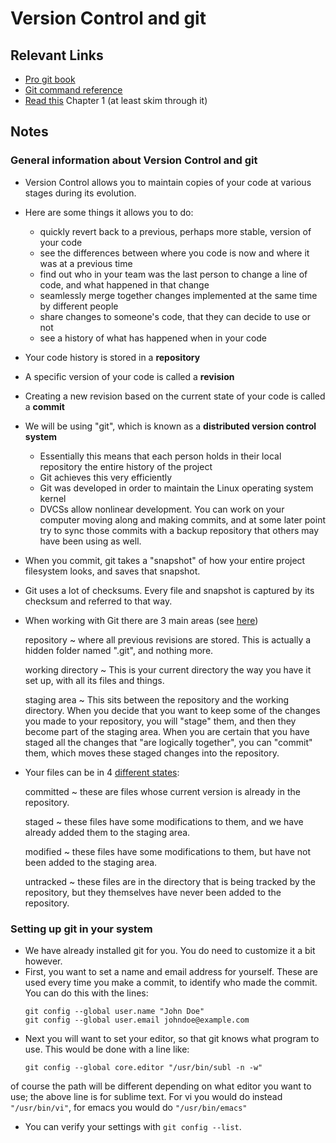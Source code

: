 # Version Control and git

## Relevant Links

- [Pro git book](http://git-scm.com/book/en/v2)
- [Git command reference](http://git-scm.com/docs)
- [Read this](http://git-scm.com/book/en/v2/Getting-Started-About-Version-Control) Chapter 1 (at least skim through it)

## Notes

### General information about Version Control and git

- Version Control allows you to maintain copies of your code at various stages during its evolution.
- Here are some things it allows you to do:
    - quickly revert back to a previous, perhaps more stable, version of your code
    - see the differences between where you code is now and where it was at a previous time
    - find out who in your team was the last person to change a line of code, and what happened in that change
    - seamlessly merge together changes implemented at the same time by different people
    - share changes to someone's code, that they can decide to use or not
    - see a history of what has happened when in your code
- Your code history is stored in a **repository**
- A specific version of your code is called a **revision**
- Creating a new revision based on the current state of your code is called a **commit**
- We will be using "git", which is known as a **distributed version control system**
    - Essentially this means that each person holds in their local repository the entire history of the project
    - Git achieves this very efficiently
    - Git was developed in order to maintain the Linux operating system kernel
    - DVCSs allow nonlinear development. You can work on your computer moving along and making commits, and at some later point try to sync those commits with a backup repository that others may have been using as well.
- When you commit, git takes a "snapshot" of how your entire project filesystem looks, and saves that snapshot.
- Git uses a lot of checksums. Every file and snapshot is captured by its checksum and referred to that way.
- When working with Git there are 3 main areas (see [here](http://git-scm.com/book/en/v2/Getting-Started-Git-Basics#The-Three-States))

    repository
      ~ where all previous revisions are stored. This is actually a hidden folder named ".git", and nothing more.

    working directory
      ~ This is your current directory the way you have it set up, with all its files and things.

    staging area
      ~ This sits between the repository and the working directory. When you decide that you want to keep some of the changes you made to your repository, you will "stage" them, and then they become part of the staging area. When you are certain that you have staged all the changes that "are logically together", you can "commit" them, which moves these staged changes into the repository.

- Your files can be in 4 [different states](http://git-scm.com/book/en/v2/Git-Basics-Recording-Changes-to-the-Repository):

    committed
      ~ these are files whose current version is already in the repository.

    staged
      ~ these files have some modifications to them, and we have already added them to the staging area.

    modified
      ~ these files have some modifications to them, but have not been added to the staging area.

    untracked
      ~ these files are in the directory that is being tracked by the repository, but they themselves have never been added to the repository.

### Setting up git in your system

- We have already installed git for you. You do need to customize it a bit however.
- First, you want to set a name and email address for yourself. These are used every time you make a commit, to identify who made the commit. You can do this with the lines:
    ```
    git config --global user.name "John Doe"
    git config --global user.email johndoe@example.com
    ```
- Next you will want to set your editor, so that git knows what program to use. This would be done with a line like:
    ```
    git config --global core.editor "/usr/bin/subl -n -w"
    ```
of course the path will be different depending on what editor you want to use; the above line is for sublime text. For vi you would do instead `"/usr/bin/vi"`, for emacs you would do `"/usr/bin/emacs"`
- You can verify your settings with `git config --list`.
